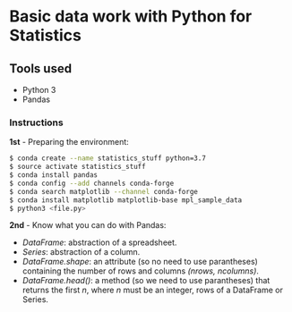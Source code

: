 # Basic data work with Python for Statistics

## Tools used

* Python 3
* Pandas

### Instructions

__1st__ - Preparing the environment:

```bash
$ conda create --name statistics_stuff python=3.7
$ source activate statistics_stuff
$ conda install pandas
$ conda config --add channels conda-forge
$ conda search matplotlib --channel conda-forge
$ conda install matplotlib matplotlib-base mpl_sample_data
$ python3 <file.py>
```

__2nd__ - Know what you can do with Pandas:

* *DataFrame*: abstraction of a spreadsheet.
* *Series*: abstraction of a column.
* *DataFrame.shape*: an attribute (so no need to use parantheses) containing the number of rows and columns *(nrows, ncolumns)*.
* *DataFrame.head()*: a method (so we need to use parantheses) that returns the first *n*, where *n* must be an integer, rows of a DataFrame or Series.
